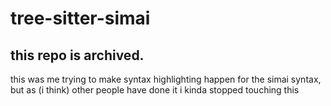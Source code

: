 # tree-sitter-simai

## this repo is archived.
this was me trying to make syntax highlighting happen for the simai syntax, but as (i think) other people have done it i kinda stopped touching this
